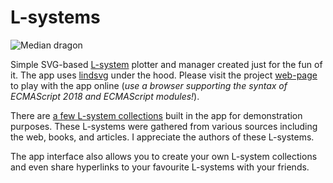 # L-systems

![Median dragon](https://amphiluke.github.io/l-systems/img/dragon.png)

Simple SVG-based [L-system](https://en.wikipedia.org/wiki/L-system) plotter and manager created just for the fun of it. The app uses [lindsvg](https://github.com/Amphiluke/lindsvg) under the hood. Please visit the project [web-page](https://amphiluke.github.io/l-systems/) to play with the app online (*use a browser supporting the syntax of ECMAScript 2018 and ECMAScript modules!*).

There are [a few L-system collections](src/js/bank.js) built in the app for demonstration purposes. These L-systems were gathered from various sources including the web, books, and articles. I appreciate the authors of these L-systems.

The app interface also allows you to create your own L-system collections and even share hyperlinks to your favourite L-systems with your friends.
